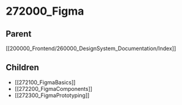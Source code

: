 # 272000_Figma

## Parent
[[200000_Frontend/260000_DesignSystem_Documentation/Index]]

## Children
- [[272100_FigmaBasics]]
- [[272200_FigmaComponents]]
- [[272300_FigmaPrototyping]]
